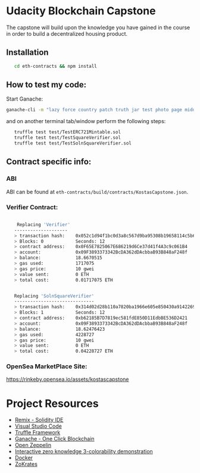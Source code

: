 # Udacity Blockchain Capstone

The capstone will build upon the knowledge you have gained in the course in order to build a decentralized housing product.

## Installation

```bash
   cd eth-contracts && npm install
```

## How to test my code:

Start Ganache:

```bash
ganache-cli -m "lazy force country patch truth jar test photo page middle trip knee"  -a 45 -l 80000000000
```
and on another terminal tab/window perform the following steps:

```bash
   truffle test test/TestERC721Mintable.sol
   truffle test test/TestSquareVerifier.sol
   truffle test test/TestSolnSquareVerifier.sol
```

## Contract specific info:

### ABI

ABI can be found at `eth-contracts/build/contracts/KostasCapstone.json`.

### Verifier Contract:
```bash

    Replacing 'Verifier'
   --------------------
   > transaction hash:    0x052c1d94f1bc0d3a8c567d9ba95308b19658114c5b6ca370389383277b34ac07
   > Blocks: 0            Seconds: 12
   > contract address:    0x0F65E7825067E686219d6Ce37d41f4A3c9c061B4
   > account:             0x09F3893373342BcDA362dDAcbbaB93B848aF248f
   > balance:             18.6670515
   > gas used:            1717075
   > gas price:           10 gwei
   > value sent:          0 ETH
   > total cost:          0.01717075 ETH


   Replacing 'SolnSquareVerifier'
   ------------------------------
   > transaction hash:    0x314d02d28b110a7820ba1966e605e850430a914226992a635d3793acde19dc39
   > Blocks: 1            Seconds: 12
   > contract address:    0xb62185B7D7819ec581fdE850D11EdbBE536D2421
   > account:             0x09F3893373342BcDA362dDAcbbaB93B848aF248f
   > balance:             18.62476423
   > gas used:            4228727
   > gas price:           10 gwei
   > value sent:          0 ETH
   > total cost:          0.04228727 ETH

```

### OpenSea MarketPlace Site:
https://rinkeby.opensea.io/assets/kostascapstone 



# Project Resources

* [Remix - Solidity IDE](https://remix.ethereum.org/)
* [Visual Studio Code](https://code.visualstudio.com/)
* [Truffle Framework](https://truffleframework.com/)
* [Ganache - One Click Blockchain](https://truffleframework.com/ganache)
* [Open Zeppelin ](https://openzeppelin.org/)
* [Interactive zero knowledge 3-colorability demonstration](http://web.mit.edu/~ezyang/Public/graph/svg.html)
* [Docker](https://docs.docker.com/install/)
* [ZoKrates](https://github.com/Zokrates/ZoKrates)
